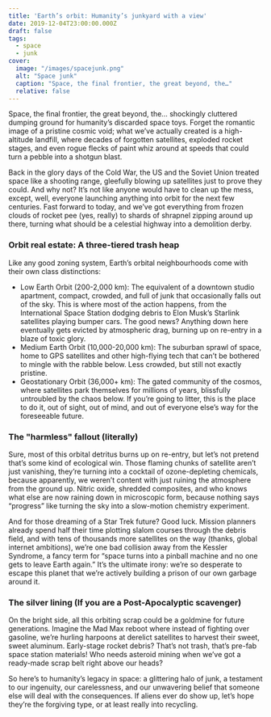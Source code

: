 ```yaml
---
title: 'Earth’s orbit: Humanity’s junkyard with a view'
date: 2019-12-04T23:00:00.000Z
draft: false
tags:
  - space
  - junk
cover:
  image: "/images/spacejunk.png"
  alt: "Space junk" 
  caption: "Space, the final frontier, the great beyond, the…"
  relative: false
---
```


Space, the final frontier, the great beyond, the… shockingly cluttered dumping ground for humanity’s discarded space toys. Forget the romantic image of a pristine cosmic void; what we’ve actually created is a high-altitude landfill, where decades of forgotten satellites, exploded rocket stages, and even rogue flecks of paint whiz around at speeds that could turn a pebble into a shotgun blast.

Back in the glory days of the Cold War, the US and the Soviet Union treated space like a shooting range, gleefully blowing up satellites just to prove they could. And why not? It’s not like anyone would have to clean up the mess, except, well, everyone launching anything into orbit for the next few centuries. Fast forward to today, and we’ve got everything from frozen clouds of rocket pee (yes, really) to shards of shrapnel zipping around up there, turning what should be a celestial highway into a demolition derby.

### Orbit real estate: A three-tiered trash heap

Like any good zoning system, Earth’s orbital neighbourhoods come with their own class distinctions:

* Low Earth Orbit (200-2,000 km): The equivalent of a downtown studio apartment, compact, crowded, and full of junk that occasionally falls out of the sky. This is where most of the action happens, from the International Space Station dodging debris to Elon Musk’s Starlink satellites playing bumper cars. The good news? Anything down here eventually gets evicted by atmospheric drag, burning up on re-entry in a blaze of toxic glory.
* Medium Earth Orbit (10,000-20,000 km): The suburban sprawl of space, home to GPS satellites and other high-flying tech that can’t be bothered to mingle with the rabble below. Less crowded, but still not exactly pristine.
* Geostationary Orbit (36,000+ km): The gated community of the cosmos, where satellites park themselves for millions of years, blissfully untroubled by the chaos below. If you’re going to litter, this is the place to do it, out of sight, out of mind, and out of everyone else’s way for the foreseeable future.

### The "harmless" fallout (literally)

Sure, most of this orbital detritus burns up on re-entry, but let’s not pretend that’s some kind of ecological win. Those flaming chunks of satellite aren’t just vanishing, they’re turning into a cocktail of ozone-depleting chemicals, because apparently, we weren’t content with just ruining the atmosphere from the ground up. Nitric oxide, shredded composites, and who knows what else are now raining down in microscopic form, because nothing says “progress” like turning the sky into a slow-motion chemistry experiment.

And for those dreaming of a Star Trek future? Good luck. Mission planners already spend half their time plotting slalom courses through the debris field, and with tens of thousands more satellites on the way (thanks, global internet ambitions), we’re one bad collision away from the Kessler Syndrome, a fancy term for “space turns into a pinball machine and no one gets to leave Earth again.” It’s the ultimate irony: we’re so desperate to escape this planet that we’re actively building a prison of our own garbage around it.

### The silver lining (If you are a Post-Apocalyptic scavenger)

On the bright side, all this orbiting scrap could be a goldmine for future generations. Imagine the Mad Max reboot where instead of fighting over gasoline, we’re hurling harpoons at derelict satellites to harvest their sweet, sweet aluminum. Early-stage rocket debris? That’s not trash, that’s pre-fab space station materials! Who needs asteroid mining when we’ve got a ready-made scrap belt right above our heads?

So here’s to humanity’s legacy in space: a glittering halo of junk, a testament to our ingenuity, our carelessness, and our unwavering belief that someone else will deal with the consequences. If aliens ever do show up, let’s hope they’re the forgiving type, or at least really into recycling.
